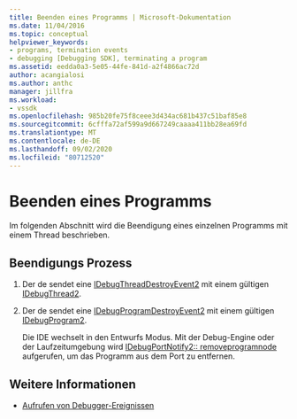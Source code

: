 ```yaml
---
title: Beenden eines Programms | Microsoft-Dokumentation
ms.date: 11/04/2016
ms.topic: conceptual
helpviewer_keywords:
- programs, termination events
- debugging [Debugging SDK], terminating a program
ms.assetid: eedda0a3-5e05-44fe-841d-a2f4866ac72d
author: acangialosi
ms.author: anthc
manager: jillfra
ms.workload:
- vssdk
ms.openlocfilehash: 985b20fe75f8ceee3d434ac681b437c51baf85e8
ms.sourcegitcommit: 6cfffa72af599a9d667249caaaa411bb28ea69fd
ms.translationtype: MT
ms.contentlocale: de-DE
ms.lasthandoff: 09/02/2020
ms.locfileid: "80712520"
---
```

# <a name="terminating-a-program"></a>Beenden eines Programms
Im folgenden Abschnitt wird die Beendigung eines einzelnen Programms mit einem Thread beschrieben.

## <a name="termination-process"></a>Beendigungs Prozess

1. Der de sendet eine [IDebugThreadDestroyEvent2](../../extensibility/debugger/reference/idebugthreaddestroyevent2.md) mit einem gültigen [IDebugThread2](../../extensibility/debugger/reference/idebugthread2.md).

2. Der de sendet eine [IDebugProgramDestroyEvent2](../../extensibility/debugger/reference/idebugprogramdestroyevent2.md) mit einem gültigen [IDebugProgram2](../../extensibility/debugger/reference/idebugprogram2.md).

   Die IDE wechselt in den Entwurfs Modus. Mit der Debug-Engine oder der Laufzeitumgebung wird [IDebugPortNotify2:: removeprogramnode](../../extensibility/debugger/reference/idebugportnotify2-removeprogramnode.md) aufgerufen, um das Programm aus dem Port zu entfernen.

## <a name="see-also"></a>Weitere Informationen
- [Aufrufen von Debugger-Ereignissen](../../extensibility/debugger/calling-debugger-events.md)
